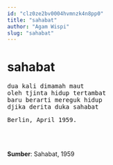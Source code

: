```yaml
---
id: "clz0ze2bv0004hvmnzk4n8pp0"
title: "sahabat"
author: "Agam Wispi"
slug: "sahabat"
---
```


# sahabat

<pre>
dua kali dimamah maut
oleh tjinta hidup tertambat
baru berarti mereguk hidup
djika derita duka sahabat
</pre>
<pre>
Berlin, April 1959.
</pre>
<br/><br/>

**Sumber**: Sahabat, 1959

